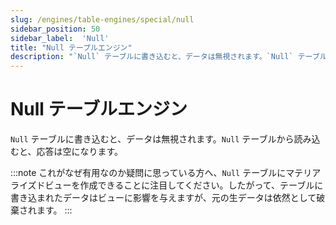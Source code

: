 ```yaml
---
slug: /engines/table-engines/special/null
sidebar_position: 50
sidebar_label:  'Null'
title: "Null テーブルエンジン"
description: "`Null` テーブルに書き込むと、データは無視されます。`Null` テーブルから読み込むと、応答は空になります。"
---
```



# Null テーブルエンジン

`Null` テーブルに書き込むと、データは無視されます。`Null` テーブルから読み込むと、応答は空になります。

:::note
これがなぜ有用なのか疑問に思っている方へ、`Null` テーブルにマテリアライズドビューを作成できることに注目してください。したがって、テーブルに書き込まれたデータはビューに影響を与えますが、元の生データは依然として破棄されます。
:::
